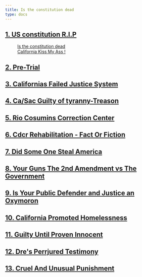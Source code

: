 ```yaml
---
title: Is the constitution dead
type: docs
---
```


## [1. US constitution R.I.P](books/01_us_constitution_rip/)
&nbsp;&nbsp;&nbsp;&nbsp;    &nbsp;&nbsp;&nbsp;&nbsp;    [Is the constitution dead ](books/01_us_constitution_rip/)
<br>
&nbsp;&nbsp;&nbsp;&nbsp;    &nbsp;&nbsp;&nbsp;&nbsp;    [California Kiss My Ass !](books/01_us_constitution_rip/)

## [2. Pre-Trial                                                   ](books/02_pre_trial/)
## [3. Californias Failed Justice System                           ](books/03_californias_failed_justice_system/)
## [4. Ca/Sac Guilty of tyranny-Treason                            ](books/04_ca_sac_guilty_of_tyranny_treason/)
## [5. Rio Cosumins Correction Center                              ](books/05_rio_cosumins_correction_center/)
## [6. Cdcr Rehabilitation - Fact Or Fiction                       ](books/06_cdcr_rehabilitation_fact_or_fiction/)
## [7. Did Some One Steal America                                  ](books/07_did_someone_steal_america)
## [8. Your Guns The 2nd Amendment vs The Government               ](books/08_your_guns_the_2nd_amendment_vs_the_government)
## [9. Is Your Public Defender and Justice an Oxymoron             ](books/09_is_your_public_defender_and_justice_an_oxymoron)
## [10. California Promoted Homelessness                           ](books/10_california_promoted_homelessness)
## [11. Guilty Until Proven Innocent                               ](books/11_guilty_until_proven_innocent)
## [12. Dre's Perrjured Testimony                                  ](books/12_dre_s_perrjured_testimony)
## [13. Cruel And Unusual Punishment                               ](books/13_cruel_and_unusual_punishment)








<!--
02_pre_trial
03_californias_failed_justice_system
04_ca_sac_guilty_of_tyranny_treason
05_rio_cosumins_correction_center
06_did_someone_steal_america
07_your_guns_the_2nd_amendment_vs_the_government
08_is_your_public_defender_and_justice_an_oxyoron
09_california_promoted_homelessness
10_guilty_until_proven_innocent
11_lawsuit_issue
-->
